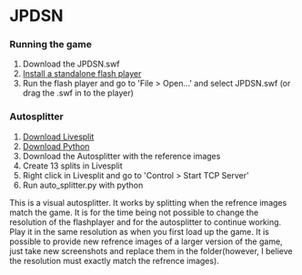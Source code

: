 # JPDSN


### Running the game
1. Download the JPDSN.swf
2. [Install a standalone flash player](https://gitlab.com/cleanflash/installer/-/releases)
3. Run the flash player and go to 'File > Open...' and select JPDSN.swf (or drag the .swf in to the player)  

### Autosplitter
1. [Download Livesplit](https://livesplit.org/downloads/) 
2. [Download Python](https://www.python.org/downloads/)
3. Download the Autosplitter with the reference images
4. Create 13 splits in Livesplit
5. Right click in Livesplit and go to 'Control > Start TCP Server'
6. Run auto_splitter.py with python

This is a visual autosplitter. It works by splitting when the refrence images match the game. It is for the time being not possible to change the resolution of the flashplayer and for the autosplitter to continue working.
Play it in the same resolution as when you first load up the game. It is possible to provide new refrence images of a larger version of the game, just take new screenshots and replace them in the folder(however, I believe the resolution must exactly match the refrence images).
